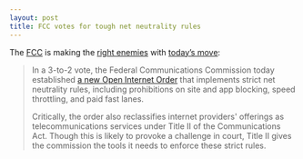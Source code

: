 ```yaml
---
layout: post
title: FCC votes for tough net neutrality rules
---
```


The [FCC](http://en.wikipedia.org/wiki/Federal_Communications_Commission) is making the [right enemies](http://publicpolicy.verizon.com/blog/entry/fccs-throwback-thursday-move-imposes-1930s-rules-on-the-internet) with [today’s move](http://www.theverge.com/2015/2/26/8114265/fcc-ruling-net-neutrality-victory-internet-title-ii):

> In a 3-to-2 vote, the Federal Communications Commission today established [a new Open Internet Order](http://www.theverge.com/2015/2/4/7977569/its-official-the-fcc-will-seek-to-reclassify-the-internet-as-a-utility) that implements strict net neutrality rules, including prohibitions on site and app blocking, speed throttling, and paid fast lanes.
> 
> Critically, the order also reclassifies internet providers' offerings as telecommunications services under Title II of the Communications Act. Though this is likely to provoke a challenge in court, Title II gives the commission the tools it needs to enforce these strict rules.